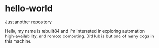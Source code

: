# hello-world
Just another repository

Hello, my name is rebuilt84 and I'm interested in exploring automation, high-availability, and remote computing.
GitHub is but one of many cogs in this machine.
